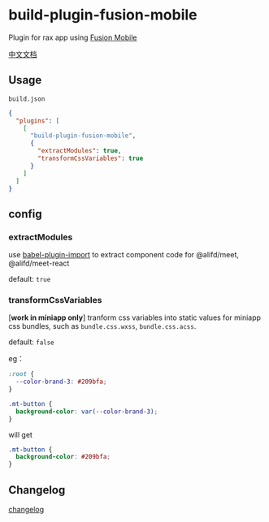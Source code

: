 # build-plugin-fusion-mobile

Plugin for rax app using [Fusion Mobile](https://www.npmjs.com/package/@alifd/meet)

[中文文档](./README_zh-CN.md)

## Usage

`build.json`

```json
{
  "plugins": [
    [
      "build-plugin-fusion-mobile",
      {
        "extractModules": true,
        "transformCssVariables": true
      }
    ]
  ]
}
```

## config

### extractModules

use [babel-plugin-import](https://www.npmjs.com/package/babel-plugin-import) to extract component code for @alifd/meet, @alifd/meet-react

default: `true`

### transformCssVariables

[**work in miniapp only**] tranform css variables into static values for miniapp css bundles, such as `bundle.css.wxss`, `bundle.css.acss`.

default: `false`

eg：

```css
:root {
  --color-brand-3: #209bfa;
}

.mt-button {
  background-color: var(--color-brand-3);
}
```

will get

```css
.mt-button {
  background-color: #209bfa;
}
```

## Changelog

[changelog](./CHANGELOG.md)
